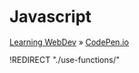 # Javascript
[Learning WebDev](../../../README.md) » [CodePen.io](../README.md)

!REDIRECT "./use-functions/"
